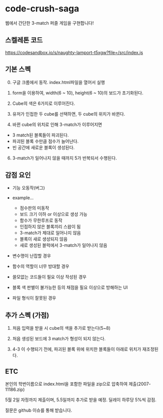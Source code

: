 # code-crush-saga

웹에서 간단한 3-match 퍼즐 게임을 구현합니다! 


## 스켈레톤 코드

https://codesandbox.io/s/naughty-lamport-t5xgw?file=/src/index.js



## 기본 스펙
0. 구글 크롬에서 동작. index.html파일을 열어서 실행

1. form을 이용하여, width(6 ~ 10), height(6 ~ 10)의 보드가 초기화된다.

2. Cube의 색은 6가지로 이루어진다.

3. 유저가 인접한 두 cube를 선택하면, 두 cube의 위치가 바뀐다.

4. 바뀐 cube의 위치로 인해 3-match가 이루어지면 
 - 3 match된 블록들이 파괴된다.
 - 파괴된 블록 수만큼 점수가 늘어난다.
 - 빈 공간에 새로운 블록이 생성된다.

6. 3-match가 일어나지 않을 때까지 5가 반복되서 수행된다.

## 감점 요인

- 기능 오동작(버그)
- example...
  - 점수판의 미동작
  - 보드 크기 이하 or 이상으로 생성 가능
  - 함수가 무한루프로 동작
  - 인접하지 않은 블록끼리 스왑이 됨
  - 3-match가 제대로 일어나지 않음
  - 블록이 새로 생성되지 않음
  - 새로 생성된 블럭에서 3-match가 일어나지 않음
  
- 변수명이 난잡할 경우
- 함수의 역할이 너무 방대할 경우
- 쓸모없는 코드들이 필요 이상 작성된 경우
- 블록 색 판별이 불가능한 등의 채점을 필요 이상으로 방해하는 UI
- 파일 형식이 잘못된 경우

## 추가 스펙 (가점)


1. 처음 입력을 받을 시 cube의 색을 추가로 받는다(5~8)

2. 처음 생성된 보드에 3 match가 형성이 되지 않는다.

3. 4-3 이 수행되기 전에, 파괴된 블록 위에 위치한 블록들이 아래로 위치가 재조정된다.



## ETC
본인의 학번이름으로 index.html을 포함한 파일을 zip으로 압축하여 제출(2007-11186.zip)

5월 2일 자정까지 제출이며, 5.5일까지 추가로 받을 예정. 딜레이 하루당 5%씩 감점.

질문은 github 이슈를 통해 받습니다.
